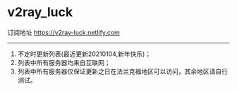 # v2ray_luck
订阅地址 https://v2ray-luck.netlify.com

----
1. 不定时更新列表(最近更新20210104,新年快乐)；
2. 列表中所有服务器均来自互联网；
3. 列表中所有服务器仅保证更新之日在法兰克福地区可以访问，其余地区请自行测试。

